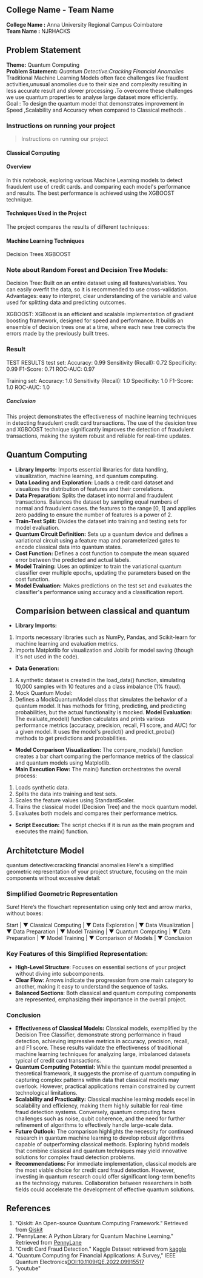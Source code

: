 ## College Name - Team Name
**College Name :** Anna University Regional Campus Coimbatore   
**Team Name :** NJRHACKS

## Problem Statement
**Theme:** Quantum Computing  
 **Problem Statement:** *Quantum Detective:Cracking Financial Anomalies*  
  Traditional Machine Learning Models often face challenges like fraudlent activities,unusual anomolies due to their size and complexity resulting in less accurate result and slower processing .To overcome  these challenges we use quantum properties to analyse  large dataset more efficiently.  
  Goal : To design the quantum model that demonstrates improvement in Speed ,Scalability and Accuracy when compared to Classical methods .
  
### Instructions on running your project
>Instructions on running our project
#### Classical Computing
#### Overview
In this notebook, exploring various Machine Learning models to detect fraudulent use of credit cards. and comparing each model's performance and results. The best performance is achieved using the XGBOOST technique.
#### Techniques Used in the Project
The project compares the results of different techniques:

#### Machine Learning Techniques
Decision Trees
XGBOOST

### Note about Random Forest and Decision Tree Models:
Decision Tree: Built on an entire dataset using all features/variables. You can easily overfit the data, so it is recommended to use cross-validation. Advantages: easy to interpret, clear understanding of the variable and value used for splitting data and predicting outcomes.

XGBOOST: XGBoost is an efficient and scalable implementation of gradient boosting framework, designed for speed and performance. It builds an ensemble of decision trees one at a time, where each new tree corrects the errors made by the previously built trees.

###  Result
TEST RESULTS
test set:
Accuracy: 0.99
    Sensitivity (Recall): 0.72
    Specificity: 0.99
    F1-Score: 0.71
    ROC-AUC: 0.97

Training set:
    Accuracy: 1.0
    Sensitivity (Recall): 1.0
    Specificity: 1.0
    F1-Score: 1.0
    ROC-AUC: 1.0


##### Conclusion

This project demonstrates the effectiveness of machine learning  techniques in detecting fraudulent credit card transactions. The use of the desicion tree and XGBOOST technique significantly improves the detection of fraudulent transactions, making the system robust and reliable for real-time updates.

  
## Quantum Computing
- **Library Imports:** Imports essential libraries for data handling, visualization, machine learning, and quantum computing.
- **Data Loading and Exploration:** Loads a credit card dataset and visualizes the distribution of features and their correlations.
- **Data Preparation:** Splits the dataset into normal and fraudulent transactions.
Balances the dataset by sampling equal numbers of normal and fraudulent cases.
  the features to the range [0, 1] and applies zero padding to ensure the number of features is a power of 2.
- **Train-Test Split:** Divides the dataset into training and testing sets for model evaluation.
- **Quantum Circuit Definition:** Sets up a quantum device and defines a variational circuit using a feature map and parameterized gates to encode classical data into quantum states.
- **Cost Function:** Defines a cost function to compute the mean squared error between the predicted and actual labels.
- **Model Training:** Uses an optimizer to train the variational quantum classifier over multiple epochs, updating the parameters based on the cost function.
- **Model Evaluation:** Makes predictions on the test set and evaluates the classifier's performance using accuracy and a classification report.
  ## Comparision between classical and quantum
- **Library Imports:**
1. Imports necessary libraries such as NumPy, Pandas, and Scikit-learn for machine learning and evaluation metrics.
2. Imports Matplotlib for visualization and Joblib for model saving (though it's not used in the code).
- **Data Generation:**
1. A synthetic dataset is created in the load_data() function, simulating 10,000 samples with 10 features and a class imbalance (1% fraud).
2. Mock Quantum Model:
3. Defines a MockQuantumModel class that simulates the behavior of a quantum model. It has methods for fitting, predicting, and predicting probabilities, but the actual functionality is mocked.
**Model Evaluation:**
   The evaluate_model() function calculates and prints various performance metrics (accuracy, precision, recall, F1 score, and AUC) for a given model. It uses the model's predict() and predict_proba() methods to get predictions and probabilities.
- **Model Comparison Visualization:**
    The compare_models() function creates a bar chart comparing the performance metrics of the classical and quantum models using Matplotlib.
- **Main Execution Flow:**
The main() function orchestrates the overall process:
1. Loads synthetic data.
2. Splits the data into training and test sets.
3. Scales the feature values using StandardScaler.
4. Trains the classical model (Decision Tree) and the mock quantum model.
5. Evaluates both models and compares their performance metrics.
- **Script Execution:**
The script checks if it is run as the main program and executes the main() function.
## Architetcture Model
quantum detective:cracking financial anomalies
Here's a simplified geometric representation of your project structure, focusing on the main components without excessive detail:

### Simplified Geometric Representation


Sure! Here’s the flowchart representation using only text and arrow marks, without boxes:

Start
   |
   ▼
Classical Computing
   |
   ▼
Data Exploration
   |
   ▼
Data Visualization
   |
   ▼
Data Preparation
   |
   ▼
Model Training
   |
   ▼
Quantum Computing
   |
   ▼
Data Preparation
   |
   ▼
Model Training
   |
   ▼
Comparison of Models
   |
   ▼
Conclusion


### Key Features of this Simplified Representation:
- **High-Level Structure**: Focuses on essential sections of your project without diving into subcomponents.
- **Clear Flow**: Arrows indicate the progression from one main category to another, making it easy to understand the sequence of tasks.
- **Balanced Sections**: Both classical and quantum computing components are represented, emphasizing their importance in the overall project.

### Conclusion
- **Effectiveness of Classical Models:** Classical models, exemplified by the Decision Tree Classifier, demonstrate strong performance in fraud detection, achieving impressive metrics in accuracy, precision, recall, and F1 score. These results validate the effectiveness of traditional machine learning techniques for analyzing large, imbalanced datasets typical of credit card transactions.
- **Quantum Computing Potential:** While the quantum model presented a theoretical framework, it suggests the promise of quantum computing in capturing complex patterns within data that classical models may overlook. However, practical applications remain constrained by current technological limitations.
- **Scalability and Practicality:** Classical machine learning models excel in scalability and efficiency, making them highly suitable for real-time fraud detection systems. Conversely, quantum computing faces challenges such as noise, qubit coherence, and the need for further refinement of algorithms to effectively handle large-scale data.
- **Future Outlook:** The comparison highlights the necessity for continued research in quantum machine learning to develop robust algorithms capable of outperforming classical methods. Exploring hybrid models that combine classical and quantum techniques may yield innovative solutions for complex fraud detection problems.
- **Recommendations:** For immediate implementation, classical models are the most viable choice for credit card fraud detection. However, investing in quantum research could offer significant long-term benefits as the technology matures. Collaboration between researchers in both fields could accelerate the development of effective quantum solutions.
  
## References
1. "Qiskit: An Open-source Quantum Computing Framework." Retrieved from [Qiskit](https://learning.quantum.ibm.com/)
2. "PennyLane: A Python Library for Quantum Machine Learning." Retrieved from [PennyLane](https://pennylane.ai/)
3. "Credit Card Fraud Detection." Kaggle Dataset retrieved from [kaggle](https://www.kaggle.com/datasets/mlg-ulb/creditcardfraud)
4. "Quantum Computing for Financial Applications: A Survey," IEEE Quantum Electronics[DOI:10.1109/QE.2022.09915517](https://www.computer.org/csdl/journal/qe/2022/01/09915517/1HmgdJyXCqQ)
5.  "youtube"
